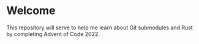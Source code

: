 # Welcome
This repository will serve to help me learn about Git submodules and Rust by completing Advent of
Code 2022.
